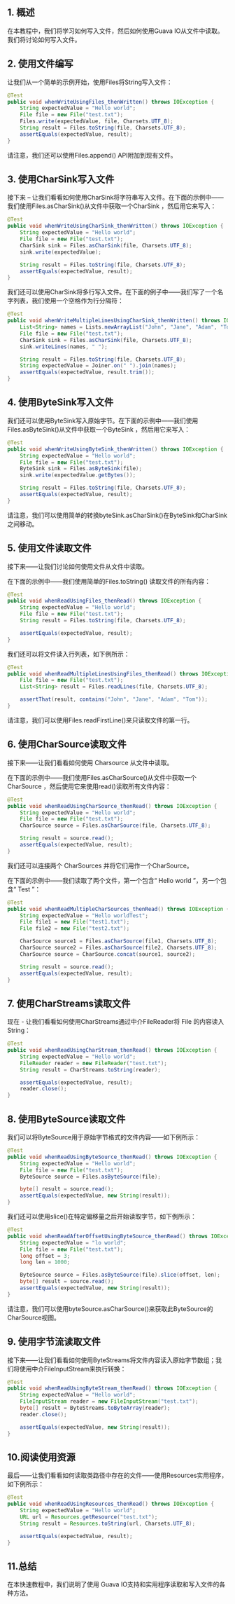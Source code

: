 ## 1. 概述

在本教程中，我们将学习如何写入文件，然后如何使用Guava IO从文件中读取。我们将讨论如何写入文件。

## 2. 使用文件编写

让我们从一个简单的示例开始，使用Files将String写入文件：

```java
@Test
public void whenWriteUsingFiles_thenWritten() throws IOException {
    String expectedValue = "Hello world";
    File file = new File("test.txt");
    Files.write(expectedValue, file, Charsets.UTF_8);
    String result = Files.toString(file, Charsets.UTF_8);
    assertEquals(expectedValue, result);
}
```

请注意，我们还可以使用Files.append() API附加到现有文件。

## 3. 使用CharSink写入文件

接下来 – 让我们看看如何使用CharSink将字符串写入文件。在下面的示例中——我们使用Files.asCharSink()从文件中获取一个CharSink ，然后用它来写入：

```java
@Test
public void whenWriteUsingCharSink_thenWritten() throws IOException {
    String expectedValue = "Hello world";
    File file = new File("test.txt");
    CharSink sink = Files.asCharSink(file, Charsets.UTF_8);
    sink.write(expectedValue);

    String result = Files.toString(file, Charsets.UTF_8);
    assertEquals(expectedValue, result);
}
```

我们还可以使用CharSink将多行写入文件。在下面的例子中——我们写了一个名字列表，我们使用一个空格作为行分隔符：

```java
@Test
public void whenWriteMultipleLinesUsingCharSink_thenWritten() throws IOException {
    List<String> names = Lists.newArrayList("John", "Jane", "Adam", "Tom");
    File file = new File("test.txt");
    CharSink sink = Files.asCharSink(file, Charsets.UTF_8);
    sink.writeLines(names, " ");

    String result = Files.toString(file, Charsets.UTF_8);
    String expectedValue = Joiner.on(" ").join(names);
    assertEquals(expectedValue, result.trim());
}
```

## 4. 使用ByteSink写入文件

我们还可以使用ByteSink写入原始字节。在下面的示例中——我们使用Files.asByteSink()从文件中获取一个ByteSink ，然后用它来写入：

```java
@Test
public void whenWriteUsingByteSink_thenWritten() throws IOException {
    String expectedValue = "Hello world";
    File file = new File("test.txt");
    ByteSink sink = Files.asByteSink(file);
    sink.write(expectedValue.getBytes());

    String result = Files.toString(file, Charsets.UTF_8);
    assertEquals(expectedValue, result);
}
```

请注意，我们可以使用简单的转换byteSink.asCharSink()在ByteSink和CharSink之间移动。

## 5. 使用文件读取文件

接下来——让我们讨论如何使用文件从文件中读取。

在下面的示例中——我们使用简单的Files.toString() 读取文件的所有内容：

```java
@Test
public void whenReadUsingFiles_thenRead() throws IOException {
    String expectedValue = "Hello world";
    File file = new File("test.txt");
    String result = Files.toString(file, Charsets.UTF_8);

    assertEquals(expectedValue, result);
}
```

我们还可以将文件读入行列表，如下例所示：

```java
@Test
public void whenReadMultipleLinesUsingFiles_thenRead() throws IOException {
    File file = new File("test.txt");
    List<String> result = Files.readLines(file, Charsets.UTF_8);

    assertThat(result, contains("John", "Jane", "Adam", "Tom"));
}
```

请注意，我们可以使用Files.readFirstLine()来只读取文件的第一行。

## 6. 使用CharSource读取文件

接下来——让我们看看如何使用 Charsource 从文件中读取。

在下面的示例中——我们使用Files.asCharSource()从文件中获取一个CharSource ，然后使用它来使用read()读取所有文件内容：

```java
@Test
public void whenReadUsingCharSource_thenRead() throws IOException {
    String expectedValue = "Hello world";
    File file = new File("test.txt");
    CharSource source = Files.asCharSource(file, Charsets.UTF_8);

    String result = source.read();
    assertEquals(expectedValue, result);
}
```

我们还可以连接两个 CharSources 并将它们用作一个CharSource。

在下面的示例中——我们读取了两个文件，第一个包含“ Hello world ”，另一个包含“ Test ”：

```java
@Test
public void whenReadMultipleCharSources_thenRead() throws IOException {
    String expectedValue = "Hello worldTest";
    File file1 = new File("test1.txt");
    File file2 = new File("test2.txt");

    CharSource source1 = Files.asCharSource(file1, Charsets.UTF_8);
    CharSource source2 = Files.asCharSource(file2, Charsets.UTF_8);
    CharSource source = CharSource.concat(source1, source2);

    String result = source.read();
    assertEquals(expectedValue, result);
}
```

## 7. 使用CharStreams读取文件

现在 - 让我们看看如何使用CharStreams通过中介FileReader将 File 的内容读入String：

```java
@Test
public void whenReadUsingCharStream_thenRead() throws IOException {
    String expectedValue = "Hello world";
    FileReader reader = new FileReader("test.txt");
    String result = CharStreams.toString(reader);

    assertEquals(expectedValue, result);
    reader.close();
}
```

## 8. 使用ByteSource读取文件

我们可以将ByteSource用于原始字节格式的文件内容——如下例所示：

```java
@Test
public void whenReadUsingByteSource_thenRead() throws IOException {
    String expectedValue = "Hello world";
    File file = new File("test.txt");
    ByteSource source = Files.asByteSource(file);

    byte[] result = source.read();
    assertEquals(expectedValue, new String(result));
}
```

我们还可以使用slice()在特定偏移量之后开始读取字节，如下例所示：

```java
@Test
public void whenReadAfterOffsetUsingByteSource_thenRead() throws IOException {
    String expectedValue = "lo world";
    File file = new File("test.txt");
    long offset = 3;
    long len = 1000;

    ByteSource source = Files.asByteSource(file).slice(offset, len);
    byte[] result = source.read();
    assertEquals(expectedValue, new String(result));
}
```

请注意，我们可以使用byteSource.asCharSource()来获取此ByteSource的CharSource视图。


## 9. 使用字节流读取文件

接下来——让我们看看如何使用ByteStreams将文件内容读入原始字节数组；我们将使用中介FileInputStream来执行转换：

```java
@Test
public void whenReadUsingByteStream_thenRead() throws IOException {
    String expectedValue = "Hello world";
    FileInputStream reader = new FileInputStream("test.txt");
    byte[] result = ByteStreams.toByteArray(reader);
    reader.close();

    assertEquals(expectedValue, new String(result));
}
```

## 10.阅读使用资源

最后——让我们看看如何读取类路径中存在的文件——使用Resources实用程序，如下例所示：

```java
@Test
public void whenReadUsingResources_thenRead() throws IOException {
    String expectedValue = "Hello world";
    URL url = Resources.getResource("test.txt");
    String result = Resources.toString(url, Charsets.UTF_8);

    assertEquals(expectedValue, result);
}
```

## 11.总结

在本快速教程中，我们说明了使用 Guava IO支持和实用程序读取和写入文件的各种方法。